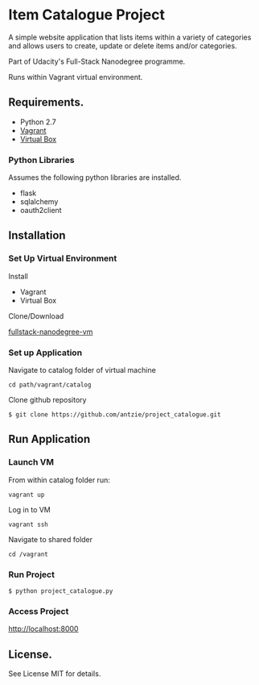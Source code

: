 # Item Catalogue Project
A simple website application that lists items within a variety of categories and allows users to create, update or delete items and/or categories.

Part of Udacity's Full-Stack Nanodegree programme.

Runs within Vagrant virtual environment.
## Requirements.
- Python 2.7
- [Vagrant](https://www.vagrantup.com/)
- [Virtual Box](https://www.virtualbox.org/)

### Python Libraries
Assumes the following python libraries are installed.
- flask
- sqlalchemy
- oauth2client

## Installation
### Set Up Virtual Environment
Install
- Vagrant
- Virtual Box

Clone/Download

[fullstack-nanodegree-vm](https://github.com/udacity/fullstack-nanodegree-vm)

### Set up Application
Navigate to catalog folder of virtual machine
```
cd path/vagrant/catalog
```
Clone github repository 
```
$ git clone https://github.com/antzie/project_catalogue.git
```
## Run Application
### Launch VM
From within catalog folder run:
```
vagrant up
```
Log in to VM
```
vagrant ssh
```
Navigate to shared folder
```
cd /vagrant
```
### Run Project
```
$ python project_catalogue.py
```
### Access Project
[http://localhost:8000](http://localhost:8000/
)
## License.
See License MIT for details.
